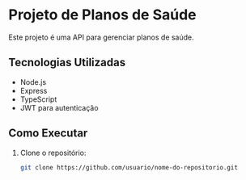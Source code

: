 # Projeto de Planos de Saúde

Este projeto é uma API para gerenciar planos de saúde.

## Tecnologias Utilizadas
- Node.js
- Express
- TypeScript
- JWT para autenticação

## Como Executar
1. Clone o repositório:
   ```bash
   git clone https://github.com/usuario/nome-do-repositorio.git
